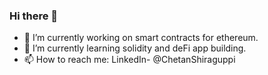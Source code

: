 ### Hi there 👋

- 🔭 I’m currently working on smart contracts for ethereum.
- 🌱 I’m currently learning solidity and deFi app building.
- 📫 How to reach me: LinkedIn- @ChetanShiraguppi
